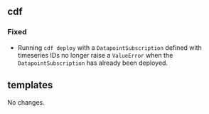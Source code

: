 ## cdf 

### Fixed

- Running `cdf deploy` with a `DatapointSubscription` defined with
timeseries IDs no longer raise a `ValueError` when the
`DatapointSubscription` has already been deployed.

## templates

No changes.
